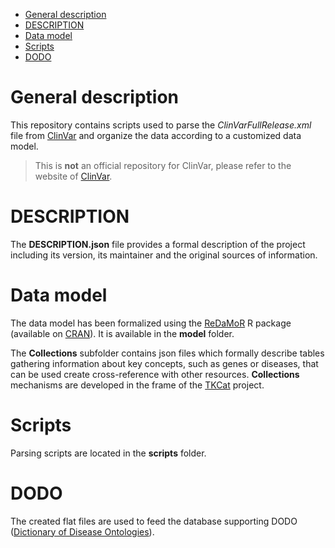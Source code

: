 -   [General description](#general-description)
-   [DESCRIPTION](#description)
-   [Data model](#data-model)
-   [Scripts](#scripts)
-   [DODO](#dodo)

General description
===================

This repository contains scripts used to parse the
*ClinVarFullRelease.xml* file from
[ClinVar](https://www.ncbi.nlm.nih.gov/clinvar/) and organize the data
according to a customized data model.

> This is **not** an official repository for ClinVar, please refer to
> the website of [ClinVar](https://www.ncbi.nlm.nih.gov/clinvar/).

DESCRIPTION
===========

The **DESCRIPTION.json** file provides a formal description of the
project including its version, its maintainer and the original sources
of information.

Data model
==========

The data model has been formalized using the
[ReDaMoR](https://github.com/patzaw/ReDaMoR) R package (available on
[CRAN](https://cran.r-project.org/package=ReDaMoR)). It is available in
the **model** folder.

The **Collections** subfolder contains json files which formally
describe tables gathering information about key concepts, such as genes
or diseases, that can be used create cross-reference with other
resources. **Collections** mechanisms are developed in the frame of the
[TKCat](https://github.com/patzaw/TKCat) project.

Scripts
=======

Parsing scripts are located in the **scripts** folder.

DODO
====

The created flat files are used to feed the database supporting DODO
([Dictionary of Disease Ontologies](https://github.com/Elysheba/DODO)).
